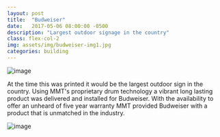 ```yaml
---
layout: post
title:  "Budweiser"
date:   2017-05-06 08:00:00 -0500
description: "Largest outdoor signage in the country"
class: flex-col-2
img: assets/img/budweiser-img1.jpg
categories: building
---
```

![image](../../assets/img/bud-hero.jpg "some image")

<span>A</span>t the time this was printed it would be the largest outdoor sign in the country. Using MMT's proprietary drum technology a vibrant long lasting product was delivered and installed for Budweiser. With the availability to offer an unheard of five year warranty MMT provided Budweiser with a product that is unmatched in the industry.

![image](../../assets/img/bud-img2.jpg "some image")
